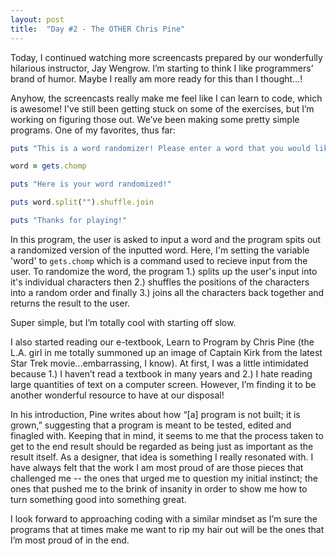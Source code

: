 ```yaml
---
layout: post
title:  "Day #2 - The OTHER Chris Pine"
---
```

Today, I continued watching more screencasts prepared by our wonderfully hilarious instructor, Jay Wengrow. I’m starting to think I like programmers’ brand of humor. Maybe I really am more ready for this than I thought…!

Anyhow, the screencasts really make me feel like I can learn to code, which is awesome! I've still been getting stuck on some of the exercises, but I’m working on figuring those out. We’ve been making some pretty simple programs. One of my favorites, thus far: 

```ruby
puts "This is a word randomizer! Please enter a word that you would like randomized."

word = gets.chomp

puts "Here is your word randomized!"

puts word.split("").shuffle.join

puts "Thanks for playing!"
```

In this program, the user is asked to input a word and the program spits out a randomized version of the inputted word. Here, I'm setting the variable 'word' to ```gets.chomp``` which is a command used to recieve input from the user. To randomize the word, the program 1.) splits up the user's input into it's individual characters then 2.) shuffles the positions of the characters into a random order and finally 3.) joins all the characters back together and returns the result to the user. 

Super simple, but I’m totally cool with starting off slow. 

I also started reading our e-textbook, Learn to Program by Chris Pine (the L.A. girl in me totally summoned up an image of Captain Kirk from the latest Star Trek movie...embarrassing, I know). At first, I was a little intimidated because 1.) I haven’t read a textbook in many years and 2.) I hate reading large quantities of text on a computer screen. However, I’m finding it to be another wonderful resource to have at our disposal! 

In his introduction, Pine writes about how “[a] program is not built; it is grown,” suggesting that a program is meant to be tested, edited and finagled with. Keeping that in mind, it seems to me that the process taken to get to the end result should be regarded as being just as important as the result itself. As a designer, that idea is something I really resonated with. I have always felt that the work I am most proud of are those pieces that challenged me -- the ones that urged me to question my initial instinct; the ones that pushed me to the brink of insanity in order to show me how to turn something good into something great. 

I look forward to approaching coding with a similar mindset as I’m sure the programs that at times make me want to rip my hair out will be the ones that I’m most proud of in the end. 